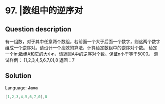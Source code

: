 # 97. |数组中的逆序对

## Question description


有一组数，对于其中任意两个数组，若前面一个大于后面一个数字，则这两个数字组成一个逆序对。请设计一个高效的算法，计算给定数组中的逆序对个数。
给定一个int数组A和它的大小n，请返回A中的逆序对个数。保证n小于等于5000。
测试样例：
[1,2,3,4,5,6,7,0],8
返回：7


## Solution

Language: **Java**

```Java
[1,2,3,4,5,6,7,0],8
```



